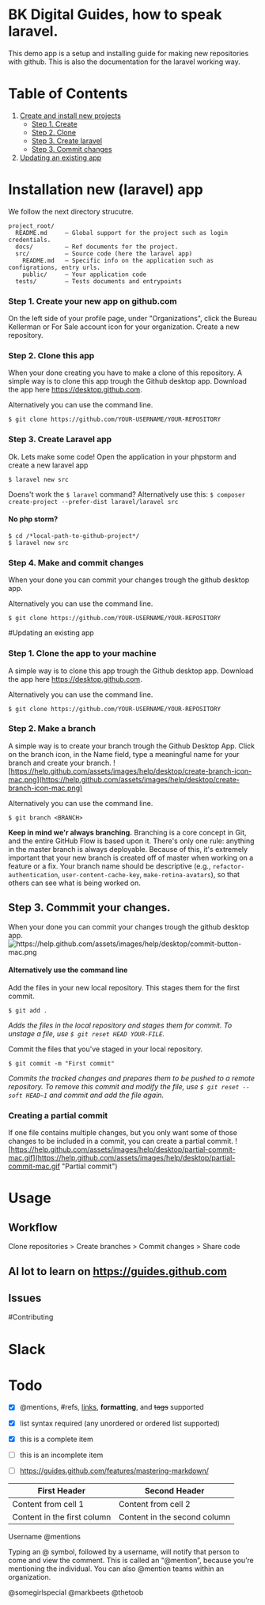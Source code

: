 # BK Digital Guides, how to speak laravel.
This demo app is a setup and installing guide for making new
repositories with github. This is also the documentation for the laravel
working way.


# Table of Contents

1. [Create and install new projects](#create-and-install)
	* [Step 1. Create ](#)
	* [Step 2. Clone](#)
	* [Step 3. Create laravel](#)
	* [Step 3. Commit changes](#)
2. [Updating an existing app](#update)



# Installation new (laravel) app <a name="create-and-install"></a>

We follow the next directory strucutre.

```
project_root/
  README.md 	– Global support for the project such as login credentials.
  docs/         – Ref documents for the project.
  src/          – Source code (here the laravel app)
    README.md	– Specific info on the application such as configrations, entry urls.
    public/     – Your application code
  tests/        – Tests documents and entrypoints
```

### Step 1. Create your new app on github.com
On the left side of your profile page, under "Organizations", click the Bureau Kellerman or For Sale account
icon for your organization. Create a new repository.

### Step 2. Clone this app
When your done creating you have to make a clone of this repository. A
simple way is to clone this app trough the Github desktop app. Download
the app here https://desktop.github.com.

Alternatively you can use the command line.

``` 
$ git clone https://github.com/YOUR-USERNAME/YOUR-REPOSITORY
```

### Step 3. Create Laravel app
Ok. Lets make some code! Open the application in your phpstorm and create a new laravel app
	
```
$ laravel new src
```
	
Doens't work the `$ laravel` command? Alternatively use this: ```$ composer create-project --prefer-dist laravel/laravel src```


#### No php storm?
	
``` 
$ cd /*local-path-to-github-project*/ 
$ laravel new src 
```

### Step 4. Make and commit changes
When your done you can commit your changes trough the github desktop app.

Alternatively you can use the command line.

``` 
$ git clone https://github.com/YOUR-USERNAME/YOUR-REPOSITORY
```
	

#Updating an existing app	<a name="update"></a>

### Step 1. Clone the app to your machine
A simple way is to clone this app trough the Github desktop app. Download
the app here https://desktop.github.com.

Alternatively you can use the command line.

``` 
$ git clone https://github.com/YOUR-USERNAME/YOUR-REPOSITORY
```

### Step 2. Make a branch

A simple way is to create your branch trough the Github Desktop App.
Click on the branch icon, in the Name field, type a meaningful name for
your branch and create your branch.
![https://help.github.com/assets/images/help/desktop/create-branch-icon-mac.png](https://help.github.com/assets/images/help/desktop/create-branch-icon-mac.png)

Alternatively you can use the command line.

``` 
$ git branch <BRANCH>
```

__Keep in mind we'r always branching.__ 
Branching is a core concept in Git, and the entire GitHub Flow is based
upon it. There's only one rule: anything in the master branch is always
deployable.
Because of this, it's extremely important that your new branch is
created off of master when working on a feature or a fix. Your branch
name should be descriptive (e.g., `refactor-authentication`,
`user-content-cache-key`, `make-retina-avatars`), so that others can see
what is being worked on.


##  Step 3. Commmit your changes.

When your done you can commit your changes trough the github desktop app.
![https://help.github.com/assets/images/help/desktop/commit-button-mac.png ](https://help.github.com/assets/images/help/desktop/commit-button-mac.png )

#### Alternatively use the command line

Add the files in your new local repository. This stages them for the first commit.

```
$ git add .
```
*Adds the files in the local repository and stages them for commit. To
unstage a file, use `$ git reset HEAD YOUR-FILE`.*

Commit the files that you've staged in your local repository.

```
$ git commit -m "First commit"
```

*Commits the tracked changes and prepares them to be pushed to a remote
repository. To remove this commit and modify the file, use `$ git reset
--soft HEAD~1` and commit and add the file again.*

### Creating a partial commit

If one file contains multiple changes, but you only want some of those changes to be included in a commit, you can create a partial commit.
![https://help.github.com/assets/images/help/desktop/partial-commit-mac.gif](https://help.github.com/assets/images/help/desktop/partial-commit-mac.gif "Partial commit")



# Usage

## Workflow
Clone repositories > Create branches > Commit changes > Share code


## Al lot to learn on https://guides.github.com


## Issues 

#Contributing


# Slack


# Todo

- [x] @mentions, #refs, [links](), **formatting**, and <del>tags</del> supported
- [x] list syntax required (any unordered or ordered list supported)
- [x] this is a complete item
- [ ] this is an incomplete item
- [ ] https://guides.github.com/features/mastering-markdown/




First Header | Second Header
------------ | -------------
Content from cell 1 | Content from cell 2
Content in the first column | Content in the second column


Username @mentions

Typing an @ symbol, followed by a username, will notify that person to come and view the comment. This is called an “@mention”, because you’re mentioning the individual. You can also @mention teams within an organization.

@somegirlspecial
@markbeets
@thetoob
